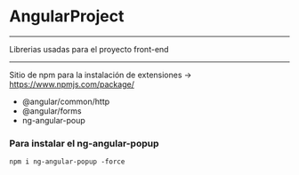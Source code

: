 # AngularProject
***
Librerias usadas para el proyecto front-end
***
Sitio de npm para la instalación de extensiones -> https://www.npmjs.com/package/
* @angular/common/http
* @angular/forms
* ng-angular-poup

### Para instalar el ng-angular-popup
```
npm i ng-angular-popup -force
```
